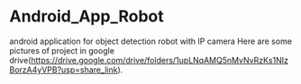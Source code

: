 # Android_App_Robot
android application for object detection robot with IP camera
Here are some pictures of project in google drive(https://drive.google.com/drive/folders/1upLNqAMQ5nMvNvRzKs1NIzBorzA4yVPB?usp=share_link).
